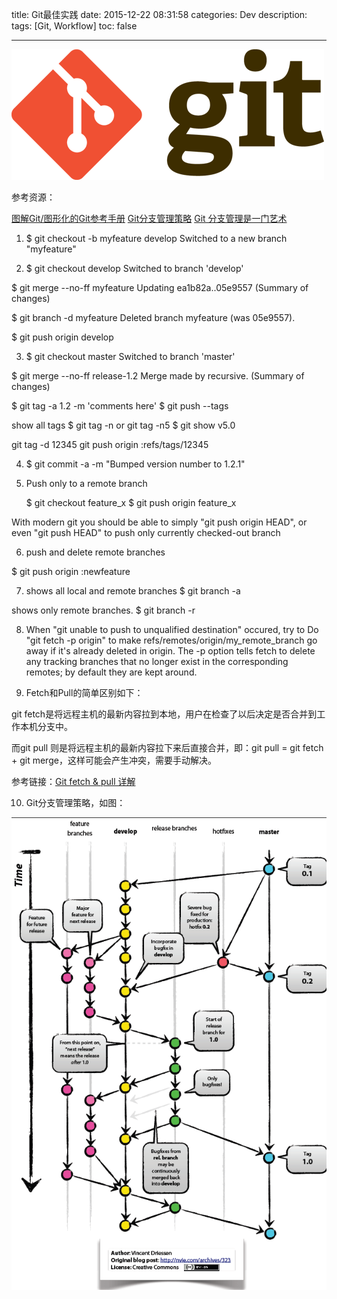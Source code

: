 title: Git最佳实践
date: 2015-12-22 08:31:58
categories: Dev
description:
tags: [Git, Workflow]
toc: false

---

![Git最佳实践](https://raw.githubusercontent.com/sunblognuke/resources/master/hexo/Git.png)

参考资源：

[图解Git/图形化的Git参考手册](http://blog.jobbole.com/22647/)
[Git分支管理策略](http://blog.jobbole.com/23398/)
[Git 分支管理是一门艺术](http://blog.jobbole.com/13916/)

1) $ git checkout -b myfeature develop
Switched to a new branch "myfeature"

2) $ git checkout develop
Switched to branch 'develop'

$ git merge --no-ff myfeature
Updating ea1b82a..05e9557
(Summary of changes)

$ git branch -d myfeature
Deleted branch myfeature (was 05e9557).

$ git push origin develop

3) $ git checkout master
Switched to branch 'master'

$ git merge --no-ff release-1.2
Merge made by recursive.
(Summary of changes)

$ git tag -a 1.2 -m 'comments here'
$ git push --tags

show all tags
$ git tag -n or git tag -n5
$ git show v5.0

git tag -d 12345
git push origin :refs/tags/12345

4) $ git commit -a -m "Bumped version number to 1.2.1"

5) Push only to a remote branch

   $ git checkout feature_x
   $ git push origin feature_x

With modern git you should be able to simply "git push origin HEAD", or even "git push HEAD" to push only currently checked-out branch

6) push and delete remote branches

$ git push origin :newfeature

7) shows all local and remote branches
$ git branch -a

shows only remote branches.
$ git branch -r

8) When "git unable to push to unqualified destination" occured, try to
Do "git fetch -p origin" to make refs/remotes/origin/my_remote_branch go away if it's already deleted in origin. The -p option tells fetch to delete any tracking branches that no longer exist in the corresponding remotes; by default they are kept around.

9) Fetch和Pull的简单区别如下：

git fetch是将远程主机的最新内容拉到本地，用户在检查了以后决定是否合并到工作本机分支中。

而git pull 则是将远程主机的最新内容拉下来后直接合并，即：git pull = git fetch + git merge，这样可能会产生冲突，需要手动解决。

参考链接：[Git fetch & pull 详解](https://blog.csdn.net/qq_36113598/article/details/78906882)

10) Git分支管理策略，如图：

![](https://raw.githubusercontent.com/sunblognuke/resources/master/hexo/git_art.png)
